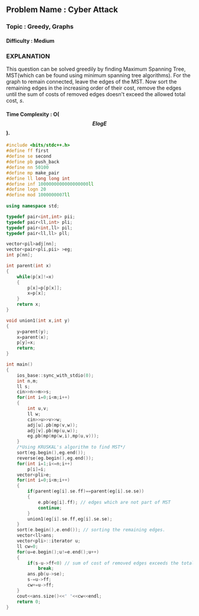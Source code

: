 ## Problem Name : Cyber Attack

### Topic : Greedy, Graphs

#### Difficulty : Medium

### EXPLANATION

This question can be solved greedily by finding Maximum Spanning Tree, MST(which can be found using minimum spanning tree algorithms). For the graph to remain connected, leave the edges of the MST. Now sort the remaining edges in the increasing order of their cost, remove the edges until the sum of costs of removed edges doesn't exceed the allowed total cost, *s*.

#### Time Complexity : O($$ElogE$$).

```c++
#include <bits/stdc++.h>
#define ff first
#define se second
#define pb push_back
#define nn 50100
#define mp make_pair
#define ll long long int
#define inf 1000000000000000000ll
#define logn 20
#define mod 1000000007ll
 
using namespace std;

typedef pair<int,int> pii;
typedef pair<ll,int> pli;
typedef pair<int,ll> pil;
typedef pair<ll,ll> pll;

vector<pil>adj[nn];
vector<pair<pli,pii> >eg;
int p[nn];

int parent(int x)
{
    while(p[x]!=x)
    {
        p[x]=p[p[x]];
        x=p[x];
    }
    return x;
}

void union1(int x,int y)
{
    y=parent(y);
    x=parent(x);
    p[y]=x;
    return;
}

int main()
{
    ios_base::sync_with_stdio(0);
    int n,m;
    ll s;
    cin>>n>>m>>s;
    for(int i=0;i<m;i++)
    {
        int u,v;
        ll w;
        cin>>u>>v>>w;
        adj[u].pb(mp(v,w));
        adj[v].pb(mp(u,w));
        eg.pb(mp(mp(w,i),mp(u,v)));
    }
  	/*Using KRUSKAL's algorithm to find MST*/ 
    sort(eg.begin(),eg.end());
    reverse(eg.begin(),eg.end());
    for(int i=1;i<=n;i++)
        p[i]=i;
    vector<pli>e;
    for(int i=0;i<m;i++)
    {
        if(parent(eg[i].se.ff)==parent(eg[i].se.se))
        {
            e.pb(eg[i].ff); // edges which are not part of MST
            continue;
        }
        union1(eg[i].se.ff,eg[i].se.se);
    }
    sort(e.begin(),e.end()); // sorting the remaining edges.
    vector<ll>ans;
    vector<pli>::iterator u;
    ll cw=0;
    for(u=e.begin();u!=e.end();u++)
    {
        if(s-u->ff<0) // sum of cost of removed edges exceeds the total allowed cost.
            break;
        ans.pb(u->se);
        s-=u->ff;
        cw+=u->ff;
    }
    cout<<ans.size()<<' '<<cw<<endl;
    return 0;
}
```